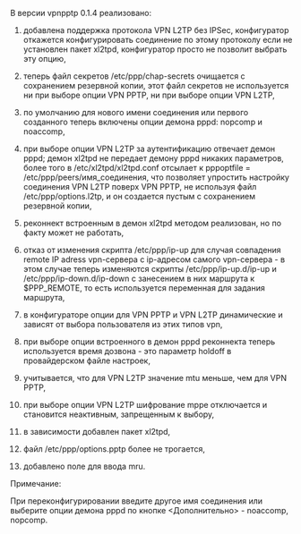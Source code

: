 В версии vpnpptp 0.1.4 реализовано:

1) добавлена поддержка протокола VPN L2TP без IPSec, конфигуратор откажется конфигурировать соединение по этому протоколу если не установлен пакет xl2tpd, конфигуратор просто не позволит выбрать эту опцию,

2) теперь файл секретов /etc/ppp/chap-secrets очищается с сохранением резервной копии, этот файл секретов не используется ни при выборе опции VPN PPTP, ни при выборе опции VPN L2TP,

3) по умолчанию для нового имени соединения или первого созданного теперь включены опции демона pppd: nopcomp и noaccomp,

4) при выборе опции VPN L2TP за аутентификацию отвечает демон pppd; демон xl2tpd не передает демону pppd никаких параметров, более того в /etc/xl2tpd/xl2tpd.conf отсылает к pppoptfile = /etc/ppp/peers/имя\_соединения, что позволяет упростить настройку соединения VPN L2TP поверх VPN PPTP, не используя файл /etc/ppp/options.l2tp, и он создается пустым с сохранением резервной копии,

5) реконнект встроенным в демон xl2tpd методом реализован, но по факту может не работать,

6) отказ от изменения скрипта /etc/ppp/ip-up для случая совпадения remote IP adress vpn-сервера с ip-адресом самого vpn-сервера - в этом случае теперь изменяются скрипты /etc/ppp/ip-up.d/ip-up и /etc/ppp/ip-down.d/ip-down с занесением в них маршрута к $PPP\_REMOTE, то есть используется переменная для задания маршрута,

7) в конфигураторе опции для VPN PPTP и VPN L2TP динамические и зависят от выбора пользователя из этих типов vpn,

8) при выборе опции встроенного в демон pppd реконнекта теперь используется время дозвона - это параметр holdoff в провайдерском файле настроек,

9) учитывается, что для VPN L2TP значение mtu меньше, чем для VPN PPTP,

10) при выборе опции VPN L2TP шифрование mppe отключается и становится неактивным, запрещенным к выбору,

11) в зависимости добавлен пакет xl2tpd,

12) файл /etc/ppp/options.pptp более не трогается,

13) добавлено поле для ввода mru.

Примечание:

При переконфигурировании введите другое имя соединения или выберите опции демона pppd по кнопке <Дополнительно> - noaccomp,  nopcomp.